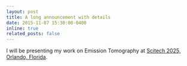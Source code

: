 ```yaml
---
layout: post
title: A long announcement with details
date: 2015-11-07 15:30:00-0400
inline: true
related_posts: false
---
```


I will be presenting my work on Emission Tomography at [Scitech 2025, Orlando, Florida](https://www.aiaa.org/SciTech).

